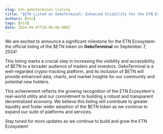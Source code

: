 ```yaml
---
slug: etn-gekoterminal-listing
title: "$ETN Listed on GekoTerminal: Enhanced Visibility for the ETN Ecosystem"
authors: [etn]
tags: [etn]
date: 2024-09-07T10:00:00.000Z
---
```


We are excited to announce a significant milestone for the ETN Ecosystem: the official listing of the $ETN token on **GekoTerminal** on September 7, 2024!

<!--truncate-->

This listing marks a crucial step in increasing the visibility and accessibility of $ETN to a broader audience of traders and investors. GekoTerminal is a well-regarded crypto-tracking platform, and its inclusion of $ETN will provide enhanced data, charts, and market insights for our community and potential new holders.

This achievement reflects the growing recognition of the ETN Ecosystem's real-world utility and our commitment to building a robust and transparent decentralized economy. We believe this listing will contribute to greater liquidity and foster wider adoption of the $ETN token as we continue to expand our suite of platforms and services.

Stay tuned for more updates as we continue to build and grow the ETN Ecosystem!

